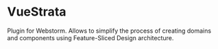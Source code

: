 # VueStrata

Plugin for Webstorm. Allows to simplify the process of creating domains and components using Feature-Sliced Design architecture.
